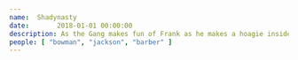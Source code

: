 ```yaml
---
name:  Shadynasty
date:       2018-01-01 00:00:00
description: As the Gang makes fun of Frank as he makes a hoagie inside of his mouth, an old man arrives. Frank and the man begin fighting. After Frank smashes a beer bottle on his head, he introduces him as his older brother Gino. The two bicker with each other about stealing the love of each other's lives from each other. The rest of the gang pulls up seats to hear about the story which takes place in the 1960s. When Frank was 19, Gino got him a job at a jazz club and he fell in love with a girl named Shadynasty. The Reynolds brothers eventually opened up their own club. Shadynasty's former lover Reggie came to politely yell at Frank and Gino beat him up. Gino and Reggie were sent to prison, and once they got out Gino was addicted to cocaine which Frank didn't approve of. Reggie later came to the club as a Black Panther to politely give a pamphlet to Gino, but Frank was worried he was reaching for a gun so he shoots Reggie in the arm. Frank doing cocaine From BTS-video Frank flees to South America where he worked in quality control at a cocaine farm. He missed Shadynasty too much after two years so he returned to find her in the arms of Gino. She is also addicted to cocaine and he makes her choose between him and drugs and she chose drugs. Gino says that she left him soon after. He says that he found love letters that he believed to be Frank's. The gang then reads in a letter that she will be at the airport. The gang then goes to the airport to find Shadynasty with Reggie. Reggie is detained by airport security, as he is apparently on the no-fly list, and Frank and Gino leave, saying that Shadynasty didn't really age well anyway.
people: [ "bowman", "jackson", "barber" ]
---
```

